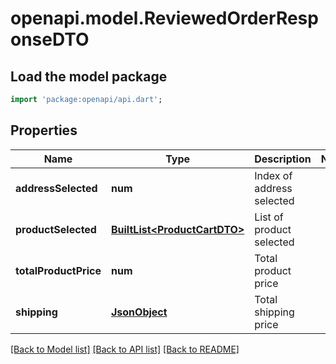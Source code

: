 # openapi.model.ReviewedOrderResponseDTO

## Load the model package
```dart
import 'package:openapi/api.dart';
```

## Properties
Name | Type | Description | Notes
------------ | ------------- | ------------- | -------------
**addressSelected** | **num** | Index of address selected | 
**productSelected** | [**BuiltList&lt;ProductCartDTO&gt;**](ProductCartDTO.md) | List of product selected | 
**totalProductPrice** | **num** | Total product price | 
**shipping** | [**JsonObject**](.md) | Total shipping price | 

[[Back to Model list]](../README.md#documentation-for-models) [[Back to API list]](../README.md#documentation-for-api-endpoints) [[Back to README]](../README.md)



